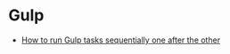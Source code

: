 # Gulp
* [How to run Gulp tasks sequentially one after the other](http://stackoverflow.com/questions/22824546/how-to-run-gulp-tasks-sequentially-one-after-the-other)
